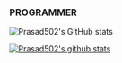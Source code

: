 ### PROGRAMMER

![Prasad502's GitHub stats](https://github-readme-stats.vercel.app/api?username=Prasad502&show_icons=true&theme=radical)

[![Prasad502's github stats](https://github-readme-stats.vercel.app/api?username=Prasad502)](https://github.com/Prasad502/github-readme-stats)
